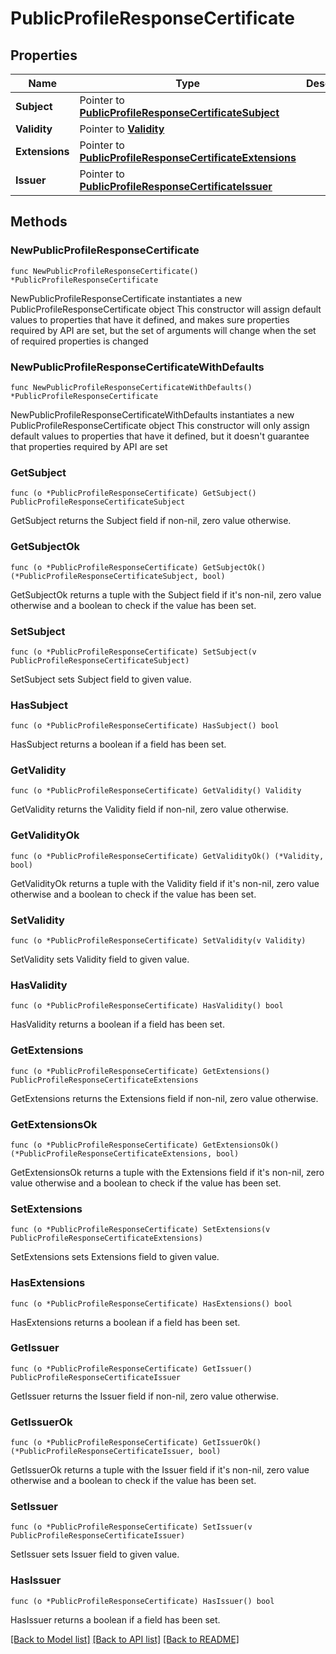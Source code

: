 # PublicProfileResponseCertificate

## Properties

Name | Type | Description | Notes
------------ | ------------- | ------------- | -------------
**Subject** | Pointer to [**PublicProfileResponseCertificateSubject**](PublicProfileResponseCertificateSubject.md) |  | [optional] 
**Validity** | Pointer to [**Validity**](Validity.md) |  | [optional] 
**Extensions** | Pointer to [**PublicProfileResponseCertificateExtensions**](PublicProfileResponseCertificateExtensions.md) |  | [optional] 
**Issuer** | Pointer to [**PublicProfileResponseCertificateIssuer**](PublicProfileResponseCertificateIssuer.md) |  | [optional] 

## Methods

### NewPublicProfileResponseCertificate

`func NewPublicProfileResponseCertificate() *PublicProfileResponseCertificate`

NewPublicProfileResponseCertificate instantiates a new PublicProfileResponseCertificate object
This constructor will assign default values to properties that have it defined,
and makes sure properties required by API are set, but the set of arguments
will change when the set of required properties is changed

### NewPublicProfileResponseCertificateWithDefaults

`func NewPublicProfileResponseCertificateWithDefaults() *PublicProfileResponseCertificate`

NewPublicProfileResponseCertificateWithDefaults instantiates a new PublicProfileResponseCertificate object
This constructor will only assign default values to properties that have it defined,
but it doesn't guarantee that properties required by API are set

### GetSubject

`func (o *PublicProfileResponseCertificate) GetSubject() PublicProfileResponseCertificateSubject`

GetSubject returns the Subject field if non-nil, zero value otherwise.

### GetSubjectOk

`func (o *PublicProfileResponseCertificate) GetSubjectOk() (*PublicProfileResponseCertificateSubject, bool)`

GetSubjectOk returns a tuple with the Subject field if it's non-nil, zero value otherwise
and a boolean to check if the value has been set.

### SetSubject

`func (o *PublicProfileResponseCertificate) SetSubject(v PublicProfileResponseCertificateSubject)`

SetSubject sets Subject field to given value.

### HasSubject

`func (o *PublicProfileResponseCertificate) HasSubject() bool`

HasSubject returns a boolean if a field has been set.

### GetValidity

`func (o *PublicProfileResponseCertificate) GetValidity() Validity`

GetValidity returns the Validity field if non-nil, zero value otherwise.

### GetValidityOk

`func (o *PublicProfileResponseCertificate) GetValidityOk() (*Validity, bool)`

GetValidityOk returns a tuple with the Validity field if it's non-nil, zero value otherwise
and a boolean to check if the value has been set.

### SetValidity

`func (o *PublicProfileResponseCertificate) SetValidity(v Validity)`

SetValidity sets Validity field to given value.

### HasValidity

`func (o *PublicProfileResponseCertificate) HasValidity() bool`

HasValidity returns a boolean if a field has been set.

### GetExtensions

`func (o *PublicProfileResponseCertificate) GetExtensions() PublicProfileResponseCertificateExtensions`

GetExtensions returns the Extensions field if non-nil, zero value otherwise.

### GetExtensionsOk

`func (o *PublicProfileResponseCertificate) GetExtensionsOk() (*PublicProfileResponseCertificateExtensions, bool)`

GetExtensionsOk returns a tuple with the Extensions field if it's non-nil, zero value otherwise
and a boolean to check if the value has been set.

### SetExtensions

`func (o *PublicProfileResponseCertificate) SetExtensions(v PublicProfileResponseCertificateExtensions)`

SetExtensions sets Extensions field to given value.

### HasExtensions

`func (o *PublicProfileResponseCertificate) HasExtensions() bool`

HasExtensions returns a boolean if a field has been set.

### GetIssuer

`func (o *PublicProfileResponseCertificate) GetIssuer() PublicProfileResponseCertificateIssuer`

GetIssuer returns the Issuer field if non-nil, zero value otherwise.

### GetIssuerOk

`func (o *PublicProfileResponseCertificate) GetIssuerOk() (*PublicProfileResponseCertificateIssuer, bool)`

GetIssuerOk returns a tuple with the Issuer field if it's non-nil, zero value otherwise
and a boolean to check if the value has been set.

### SetIssuer

`func (o *PublicProfileResponseCertificate) SetIssuer(v PublicProfileResponseCertificateIssuer)`

SetIssuer sets Issuer field to given value.

### HasIssuer

`func (o *PublicProfileResponseCertificate) HasIssuer() bool`

HasIssuer returns a boolean if a field has been set.


[[Back to Model list]](../README.md#documentation-for-models) [[Back to API list]](../README.md#documentation-for-api-endpoints) [[Back to README]](../README.md)


